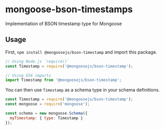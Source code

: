 # mongoose-bson-timestamps
Implementation of BSON timestamp type for Mongoose

## Usage

First, `npm install @mongoosejs/bson-timestamp` and import this package.

```javascript
// Using Node.js `require()`
const Timestamp = require('@mongoosejs/bson-timestamp');

// Using ES6 imports
import Timestamp from '@mongoosejs/bson-timestamp';
```

You can then use `Timestamp` as a schema type in your schema definitions.

```javascript
const Timestamp = require('@mongoosejs/bson-timestamp');
const mongoose = require('mongoose');

const schema = new mongoose.Schema({
  myTimestamp: { type: Timestamp }
});
```